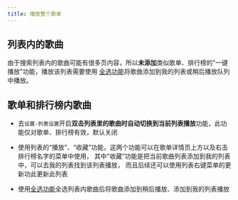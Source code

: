 ```yaml
---
title: 播放整个歌单
---
```


## 列表内的歌曲

由于搜索列表内的歌曲可能有很多页内容，所以**未添加**类似歌单、排行榜的"一键播放"功能，播放该列表需要使用
[全选功能](./list-multiple-selection)将歌曲添加到我的列表或稍后播放队列中播放。

## 歌单和排行榜内歌曲

- 去`设置-列表设置`开启**双击列表里的歌曲时自动切换到当前列表播放**功能，此功能仅对歌单、排行榜有效，默认关闭

- 使用列表的“播放”、“收藏”功能，这两个功能可以在歌单详情页上方以及右击排行榜名字的菜单中使用，
  其中“收藏”功能是把当前歌曲列表添加到我的列表中，可以去我的列表找到该列表播放，
  而且后续还可以使用列表右键菜单的更新功此更新此列表

- 使用[全选功能](./list-multiple-selection)全选列表内歌曲后将歌曲添加到稍后播放、添加到我的列表播放
